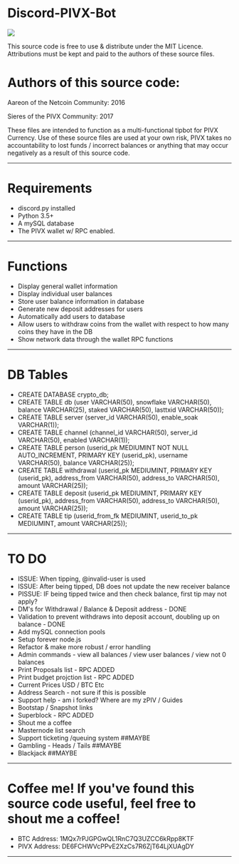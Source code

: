 # Discord-PIVX-Bot
[<img src="https://pivx.org/wp-content/uploads/2017/01/PIVX_illustrated_white.png">](https://discord.gg/F8HByx2)

This source code is free to use & distribute under the MIT Licence.
Attributions must be kept and paid to the authors of these source files.


# Authors of this source code:
Aareon of the Netcoin Community: 2016

Sieres of the PIVX Community: 2017


These files are intended to function as a multi-functional tipbot for PIVX Currency.
Use of these source files are used at your own risk, PIVX takes no accountability to lost funds / incorrect balances or anything that may occur negatively as a result of this source code.

----------------------------------------------------------

# Requirements
* discord.py installed
* Python 3.5+
* A mySQL database
* The PIVX wallet w/ RPC enabled.
----------------------------------------------------------

# Functions
* Display general wallet information
* Display individual user balances
* Store user balance information in database
* Generate new deposit addresses for users
* Automatically add users to database
* Allow users to withdraw coins from the wallet with respect to how many coins they have in the DB
* Show network data through the wallet RPC functions
----------------------------------------------------------

# DB Tables
* CREATE DATABASE crypto_db;
* CREATE TABLE db (user VARCHAR(50), snowflake VARCHAR(50), balance VARCHAR(25), staked VARCHAR(50), lasttxid VARCHAR(50));
* CREATE TABLE server (server_id VARCHAR(50), enable_soak VARCHAR(1));
* CREATE TABLE channel (channel_id VARCHAR(50), server_id VARCHAR(50), enabled VARCHAR(1));
* CREATE TABLE person (userid_pk MEDIUMINT NOT NULL AUTO_INCREMENT, PRIMARY KEY (userid_pk), username VARCHAR(50), balance VARCHAR(25));
* CREATE TABLE withdrawal (userid_pk MEDIUMINT, PRIMARY KEY (userid_pk), address_from VARCHAR(50), address_to VARCHAR(50), amount VARCHAR(25));
* CREATE TABLE deposit (userid_pk MEDIUMINT, PRIMARY KEY (userid_pk), address_from VARCHAR(50), address_to VARCHAR(50), amount VARCHAR(25));
* CREATE TABLE tip (userid_from_fk MEDIUMINT, userid_to_pk MEDIUMINT, amount VARCHAR(25));
----------------------------------------------------------


# TO DO
* ISSUE: When tipping, @invalid-user is used
* ISSUE: After being tipped, DB does not update the new receiver balance
* PISSUE: IF being tipped twice and then check balance, first tip may not apply?
* DM's for Withdrawal / Balance & Deposit address - DONE
* Validation to prevent withdraws into deposit account, doubling up on balance - DONE
* Add mySQL connection pools
* Setup forever node.js
* Refactor & make more robust / error handling
* Admin commands - view all balances / view user balances / view not 0 balances
* Print Proposals list - RPC ADDED
* Print budget projction list - RPC ADDED
* Current Prices USD / BTC Etc
* Address Search - not sure if this is possible
* Support help - am i forked? Where are my zPIV / Guides
* Bootstap / Snapshot links
* Superblock - RPC ADDED
* Shout me a coffee
* Masternode list search
* Support ticketing /queuing system ##MAYBE
* Gambling - Heads / Tails ##MAYBE
* Blackjack ##MAYBE
----------------------------------------------------------

# Coffee me! If you've found this source code useful, feel free to shout me a coffee!
* BTC Address: 1MQx7rPJGPGwQL1RnC7Q3UZCC6kRpp8KTF
* PIVX Address: DE6FCHWVcPPvE2XzCs7R6ZjT64LjXUAgDY
----------------------------------------------------------
